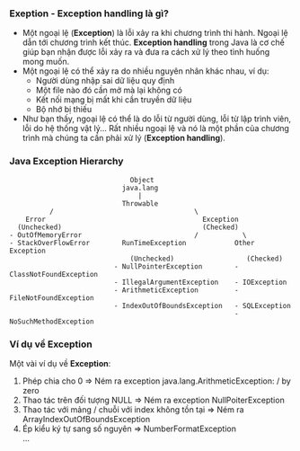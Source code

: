 ### Exeption - Exception handling là gì?
- Một ngoại lệ (**Exception**) là lỗi xảy ra khi chương trình thi hành. Ngoại lệ dẫn tới chương trình kết thúc. **Exception handling** trong Java là cơ chế giúp bạn nhận được lỗi xảy ra và đưa ra cách xử lý theo tình huống mong muốn.
- Một ngoại lệ có thể xảy ra do nhiều nguyên nhân khác nhau, ví dụ:
  - Người dùng nhập sai dữ liệu quy định
  - Một file nào đó cần mở mà lại không có
  - Kết nối mạng bị mất khi cần truyền dữ liệu
  - Bộ nhớ bị thiếu
- Như bạn thấy, ngoại lệ có thể là do lỗi từ người dùng, lỗi từ lập trình viên, lỗi do hệ thống vật lý... Rất nhiều ngoại lệ và nó là một phần của chương trình mà chúng ta cần phải xử lý (**Exception handling**).
### Java Exception Hierarchy
```
                              Object
                            java.lang
                                |
                            Throwable
          /                                   \
    Error                                       Exception
  (Unchecked)                                   (Checked)
- OutOfMemoryError                            /           \
- StackOverFlowError        RunTimeException            Other Exception
                              (Unchecked)                  (Checked)
                          - NullPointerException        - ClassNotFoundException    
                          - IllegalArgumentException    - IOException
                          - ArithmeticException         - FileNotFoundException
                          - IndexOutOfBoundsException   - SQLException
                                                        - NoSuchMethodException
```
### Ví dụ về Exception
Một vài ví dụ về **Exception**:
1. Phép chia cho 0 => Ném ra exception java.lang.ArithmeticException: / by zero
2. Thao tác trên đối tượng NULL => Ném ra exception NullPoiterException
3. Thao tác với mảng / chuỗi với index không tồn tại => Ném ra ArrayIndexOutOfBoundsException
4. Ép kiểu ký tự sang số nguyên => NumberFormatException  
...